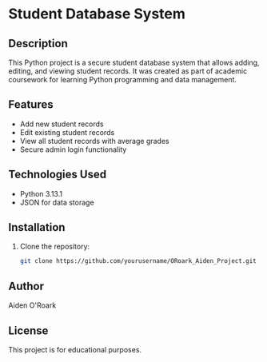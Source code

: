 # Student Database System

## Description
This Python project is a secure student database system that allows adding, editing, and viewing student records. It was created as part of academic coursework for learning Python programming and data management.

## Features
- Add new student records
- Edit existing student records
- View all student records with average grades
- Secure admin login functionality

## Technologies Used
- Python 3.13.1
- JSON for data storage

## Installation
1. Clone the repository:
   ```bash
   git clone https://github.com/yourusername/ORoark_Aiden_Project.git

## Author
Aiden O'Roark

## License
This project is for educational purposes.
